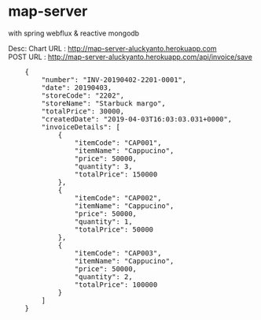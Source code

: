 # map-server
with spring webflux & reactive mongodb

Desc:
Chart URL : http://map-server-aluckyanto.herokuapp.com <br>
POST URL  : http://map-server-aluckyanto.herokuapp.com/api/invoice/save
<pre>
    {
        "number": "INV-20190402-2201-0001",
        "date": 20190403,
        "storeCode": "2202",
        "storeName": "Starbuck margo",
        "totalPrice": 30000,
        "createdDate": "2019-04-03T16:03:03.031+0000",
        "invoiceDetails": [
            {
                "itemCode": "CAP001",
                "itemName": "Cappucino",
                "price": 50000,
                "quantity": 3,
                "totalPrice": 150000
            },
            {
                "itemCode": "CAP002",
                "itemName": "Cappucino",
                "price": 50000,
                "quantity": 1,
                "totalPrice": 50000
            },
            {
                "itemCode": "CAP003",
                "itemName": "Cappucino",
                "price": 50000,
                "quantity": 2,
                "totalPrice": 100000
            }
        ]
    }
</pre>